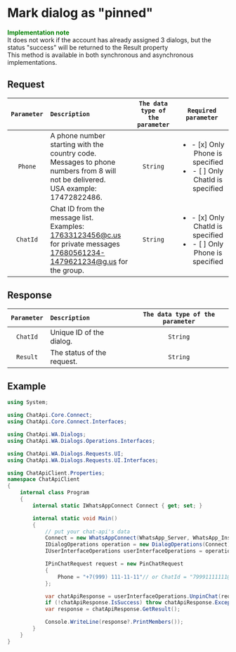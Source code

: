 # Mark dialog as "pinned"
**<span style="color:green">Implementation note</span>** <br/>
It does not work if the account has already assigned 3 dialogs, but the status "success" will be returned to the Result property <br/>
This method is available in both synchronous and asynchronous implementations.

## Request
| `Parameter` | `Description`                        | `The data type of the parameter` |   `Required parameter`   |
|:-----------:|:-------------------------------------|:--------------------------------:|:------------------------:|
|  `Phone`   | A phone number starting with the country code. <br/> Messages to phone numbers from 8 will not be delivered. <br/> USA example: 17472822486. | `String` | <ul><li>- [x] Only Phone is specified</li><li>- [ ] Only ChatId is specified</li></ul> |
|  `ChatId`  | Chat ID from the message list. <br/> Examples: <br/> 17633123456@c.us for private messages<br/> 17680561234-1479621234@g.us for the group. | `String`   | <ul><li>- [x] Only ChatId is specified</li><li>- [ ] Only Phone is specified</li></ul> |

## Response
| `Parameter`           | `Description`                                           | `The data type of the parameter` | 
|:---------------------:|:--------------------------------------------------------|:--------------------------------:|
| `ChatId`              | Unique ID of the dialog.                                | `String`                         |
| `Result`              | The status of the request.                              | `String`                         |

## Example
```csharp
using System;

using ChatApi.Core.Connect;
using ChatApi.Core.Connect.Interfaces;

using ChatApi.WA.Dialogs;
using ChatApi.WA.Dialogs.Operations.Interfaces;

using ChatApi.WA.Dialogs.Requests.UI;
using ChatApi.WA.Dialogs.Requests.UI.Interfaces;

using ChatApiClient.Properties;
namespace ChatApiClient
{
    internal class Program
    {
        internal static IWhatsAppConnect Connect { get; set; }

        internal static void Main()
        {
            // put your chat-api's data
            Connect = new WhatsAppConnect(WhatsApp_Server, WhatsApp_Instance, WhatsApp_Token); 
            IDialogOperations operation = new DialogOperations(Connect);
            IUserInterfaceOperations userInterfaceOperations = operation.UserInterfaceOperations.Value;

            IPinChatRequest request = new PinChatRequest
            {
                Phone = "+7(999) 111-11-11"// or ChatId = "79991111111@c.us"
            };

            var chatApiResponse = userInterfaceOperations.UnpinChat(request);
            if (!chatApiResponse.IsSuccess) throw chatApiResponse.Exception!;
            var response = chatApiResponse.GetResult();

            Console.WriteLine(response?.PrintMembers());
        }
    }
}
```